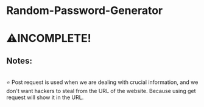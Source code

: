 # Random-Password-Generator
<h1>⚠INCOMPLETE!</h1>
<h2>Notes:</h2>
<br>
⭐ Post request is used when we are dealing with crucial information, and we don't want hackers to steal from the URL of the website. Because using get request
will show it in the URL.
